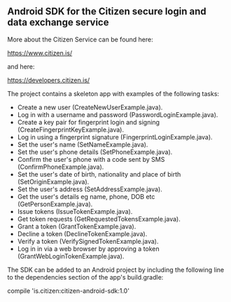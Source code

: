 ## Android SDK for the Citizen secure login and data exchange service

More about the Citizen Service can be found here:

  https://www.citizen.is/

and here:

  https://developers.citizen.is/

The project contains a skeleton app with examples of the following tasks:

  - Create a new user (CreateNewUserExample.java).
  - Log in with a username and password (PasswordLoginExample.java).
  - Create a key pair for fingerprint login and signing (CreateFingerprintKeyExample.java).
  - Log in using a fingerprint signature (FingerprintLoginExample.java).
  - Set the user's name (SetNameExample.java).
  - Set the user's phone details (SetPhoneExample.java).
  - Confirm the user's phone with a code sent by SMS (ConfirmPhoneExample.java).
  - Set the user's date of birth, nationality and place of birth (SetOriginExample.java).
  - Set the user's address (SetAddressExample.java).
  - Get the user's details eg name, phone, DOB etc (GetPersonExample.java).
  - Issue tokens (IssueTokenExample.java).
  - Get token requests (GetRequestedTokensExample.java).
  - Grant a token (GrantTokenExample.java).
  - Decline a token (DeclineTokenExample.java).
  - Verify a token (VerifySignedTokenExample.java).
  - Log in in via a web browser by approving a token (GrantWebLoginTokenExample.java).

The SDK can be added to an Android project by including the following line to the dependencies section of the app's build.gradle:

  compile 'is.citizen:citizen-android-sdk:1.0'

